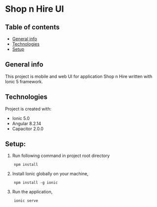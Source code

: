 # Shop n Hire UI

## Table of contents
* [General info](#general-info)
* [Technologies](#technologies)
* [Setup](#setup)

## General info
This project is mobile and web UI for application Shop n Hire written with Ionic 5 framework.
	
## Technologies
Project is created with:
* Ionic 5.0
* Angular 8.2.14
* Capacitor 2.0.0

## Setup:

1. Run following command in project root directory
```
    npm install
```
2. Install Ionic globally on your machine,
```
    npm install -g ionic
```
3. Run the application,
```
    ionic serve
```
